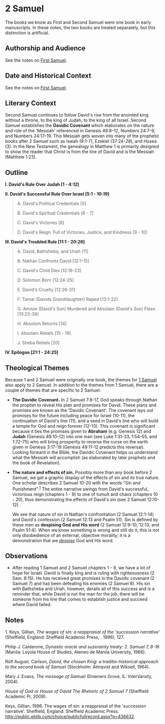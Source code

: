 # 2 Samuel

The books we know as First and Second Samuel were one book in early manuscripts. In these notes, the two books are treated separately, but this distinction is artificial.

## Authorship and Audience

See the notes on [First Samuel](1_samuel.html#authorship-and-audience).

## Date and Historical Context

See the notes on [First Samuel](1_samuel.html#date-and-historical-context).

## Literary Context

Second Samuel continues to follow David's rise from the anointed king without a throne, to the king of Judah, to the king of all Israel. Second Samuel establishes the **Davidic Covenant** which elaborates on the nature and role of the 'Messiah' referenced in Genesis 49:8–12, Numbers 24:7–9, and Numbers 24:17–19. This Messiah gets woven into many of the prophetic books after 2 Samuel such as Isaiah (9:1-7), Ezekiel (37:24-*28*), and Hosea (3). In the New Testament, the genealogy in Matthew 1 is primarily designed to show the reader that Christ is from the line of David and is the Messiah (Matthew 1:23).

## Outline

**I. David's Rule Over Judah [1 - 4:*12*]**

**II. David's Successful Rule Over Israel [5:1 - 10:*19*]**

  > A. David's Political Credentials [5]
  > 
  > B. David's Spiritual Credentials [6 - 7]
  > 
  > C. David's Victories [8]
  > 
  > D. David's Reign: Full of Victories, Justice, and Kindness [9 - 10]

**III. David's Troubled Rule [11:1 - 20:*26*]**

  > A. David, Bathsheba, and Uriah [11]
  > 
  > B. Nathan Confronts David [12:1-15]
  > 
  > C. David's Child Dies [12:16-23]
  > 
  > D. Solomon Born [12:24-25]
  > 
  > E. David's Cruelty [12:26-31]
  > 
  > F. Tamar (Davids Granddaughter) Raped [13:1-22]
  > 
  > G. Amnon (David's Son) Murdered and Absolam (David's Son) Flees [13:23-39]
  > 
  > H. Absolom Returns [14]
  > 
  > I. Absolam Rebels [15 - 19]
  > 
  > J. Sheba Rebels [20]

**IV. Epilogue [21:1 - 24:*25*]**

## Theological Themes

Because 1 and 2 Samuel were originally one book, the themes for [1 Samuel](1_samuel.html#theological-themes) also apply to 2 Samuel. In addition to the themes from 1 Samuel, there are a couple of themes that are specific to 2 Samuel:

- **The Davidic Covenant.** In 2 Samuel 7:8-17, God speaks through Nathan the prophet to reveal His plan and promises for David. These plans and promises are known as the 'Davidic Covenant'. The covenant lays out promises for the future including peace for Israel (10-11), the continuation of David's line (11), and a seed in David's line who will build a temple for God and reign forever (12-13). This covenant is significant because it ties the promises given to **Abraham** (e.g. Genesis 12) and **Judah** (Genesis 49:10-12) into one man (see Luke 1:31-33, 1:54-55, and 1:72-75) who will bring prosperity to reverse the curse on the earth given in Genesis 3:17-19 (Genesis 49:11-12 predicts this reversal). Looking forward in the Bible, the Davidic Covenant helps us understand what the Messiah will accomplish (as elaborated by later prophets and the book of Revelation).
- **The nature and effects of sin.** Possibly more than any book before 2 Samuel, we get a graphic display of the effects of sin and its true nature. One scholar describes 2 Samuel 10-20 with the words "Sin and Punishment".<sup>[1](#footnote1)</sup> The entire narrative swings from David's successful, victorious reign (chapters 1 - 9) to one of tumult and chaos (chapters 10 - 20), thus demonstrating the effects of David's sin (see 2 Samuel 12:10-12).
  
  We see that nature of sin in Nathan's confrontation (2 Samuel 12:1-14) and David's confession (2 Samuel 12:13 and Psalm 51). Sin is defined by these men as **despising God and His word** (2 Samuel 12:9-10, 12:13, and Psalm 51:4). When we know something is wrong and still do it, this is not only disobedience of an external, objective morality; it is a demonstration that we *[despise](https://www.merriam-webster.com/dictionary/despise)* God and His word.

## Observations

- After reading 1 Samuel and 2 Samuel chapters 1 - 9, we have a lot of hope for Israel. David is finally king and is ruling with righteousness (2 Sam. 8:15). He has received great promises in the Davidic covenant (2 Samuel 7) and has been defeating his enemies (2 Samuel 8). His sin with Bathsheba and Uriah, however, derails all of this success and is a reminder that, while David is not the man for the job, there will be someone from his line that comes to establish justice and succeed where David failed.

## Notes

<a id="footnote1">1. </a>Keys, Gillian, *The wages of sin: a reappraisal of the 'succession narrative'* (Sheffield, England: Sheffield Academic Press, . 1996), 127.

Philip J. Calderone, *Dynastic oracle and suzerainty treaty: 2. Samuel 7, 8-16* (Manila: Loyola House of Studies, Ateneo de Manila University, 1966).

Rolf August. Carlson, *David, the chosen King: a traditio-historical approach to the second book of Samuel* (Stockholm: Almqvist and Wiksell, 1964).

Mary J. Evans, *The message of Samuel* (Downers Grove, IL: InterVarsity, 2004).

*House of God or House of David The Rhetoric of 2 Samuel 7* (Sheffield Academic Pr, 2009).

Keys, Gillian. 1996. The wages of sin: a reappraisal of the 'succession narrative'. Sheffield, England: Sheffield Academic Press. http://public.eblib.com/choice/publicfullrecord.aspx?p=436632.
